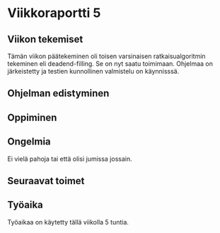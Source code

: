 # Viikkoraportti 5

## Viikon tekemiset
Tämän viikon päätekeminen oli toisen varsinaisen ratkaisualgoritmin tekeminen eli deadend-filling. Se on nyt saatu toimimaan. Ohjelmaa on järkeistetty ja testien kunnollinen valmistelu on käynnisssä.

## Ohjelman edistyminen


## Oppiminen


## Ongelmia
Ei vielä pahoja tai että olisi jumissa jossain. 

## Seuraavat toimet

## Työaika
Työaikaa on käytetty tällä viikolla 5 tuntia. 
